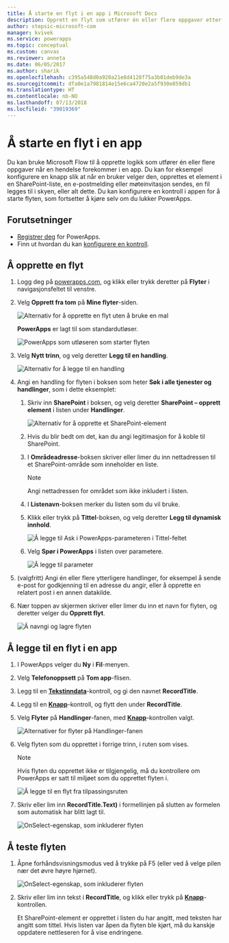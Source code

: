 ```yaml
---
title: Å starte en flyt i en app i Microsoft Docs
description: Opprett en flyt som utfører én eller flere oppgaver etter en hendelse som forekommer i en app, for eksempel at en bruker velger en knapp.
author: stepsic-microsoft-com
manager: kvivek
ms.service: powerapps
ms.topic: conceptual
ms.custom: canvas
ms.reviewer: anneta
ms.date: 06/05/2017
ms.author: sharik
ms.openlocfilehash: c395a548d0a920a21e8d4128f75a3b01deb9de3a
ms.sourcegitcommit: dfa0e1a7981814e15e6ca4720e2a5f930e859db1
ms.translationtype: HT
ms.contentlocale: nb-NO
ms.lasthandoff: 07/13/2018
ms.locfileid: "39019369"
---
```

# <a name="start-a-flow-in-an-app"></a>Å starte en flyt i en app
Du kan bruke Microsoft Flow til å opprette logikk som utfører én eller flere oppgaver når en hendelse forekommer i en app. Du kan for eksempel konfigurere en knapp slik at når en bruker velger den, opprettes et element i en SharePoint-liste, en e-postmelding eller møteinvitasjon sendes, en fil legges til i skyen, eller alt dette. Du kan konfigurere en kontroll i appen for å starte flyten, som fortsetter å kjøre selv om du lukker PowerApps.

## <a name="prerequisites"></a>Forutsetninger

* [Registrer deg](../signup-for-powerapps.md) for PowerApps.
* Finn ut hvordan du kan [konfigurere en kontroll](add-configure-controls.md).

## <a name="create-a-flow"></a>Å opprette en flyt
1. Logg deg på [powerapps.com](http://web.powerapps.com), og klikk eller trykk deretter på **Flyter** i navigasjonsfeltet til venstre.

2. Velg **Opprett fra tom** på **Mine flyter**-siden.

    ![Alternativ for å opprette en flyt uten å bruke en mal](./media/using-logic-flows/create-from-blank.png)

    **PowerApps** er lagt til som standardutløser.

    ![PowerApps som utløseren som starter flyten](./media/using-logic-flows/set-trigger.png)

3. Velg **Nytt trinn**, og velg deretter **Legg til en handling**.

    ![Alternativ for å legge til en handling](./media/using-logic-flows/add-action.png)

4. Angi en handling for flyten i boksen som heter **Søk i alle tjenester og handlinger**, som i dette eksemplet:

   1. Skriv inn **SharePoint** i boksen, og velg deretter **SharePoint – opprett element** i listen under **Handlinger**.

       ![Alternativ for å opprette et SharePoint-element](./media/using-logic-flows/create-sharepoint-item.png)

   2. Hvis du blir bedt om det, kan du angi legitimasjon for å koble til SharePoint.

   3. I **Områdeadresse**-boksen skriver eller limer du inn nettadressen til et SharePoint-område som inneholder en liste.

       > [!NOTE]
      > Angi nettadressen for området som ikke inkludert i listen.

   4. I **Listenavn**-boksen merker du listen som du vil bruke.

   5. Klikk eller trykk på **Tittel**-boksen, og velg deretter **Legg til dynamisk innhold**.

       ![Å legge til Ask i PowerApps-parameteren i Tittel-feltet](./media/using-logic-flows/ask-in-powerapps.png)

   6. Velg **Spør i PowerApps** i listen over parametere.

       ![Å legge til parameter](./media/using-logic-flows/add-parameter.png)

5. (valgfritt) Angi én eller flere ytterligere handlinger, for eksempel å sende e-post for godkjenning til en adresse du angir, eller å opprette en relatert post i en annen datakilde.

6. Nær toppen av skjermen skriver eller limer du inn et navn for flyten, og deretter velger du **Opprett flyt**.

    ![Å navngi og lagre flyten](./media/using-logic-flows/name-flow.png)

## <a name="add-a-flow-to-an-app"></a>Å legge til en flyt i en app
1. I PowerApps velger du **Ny** i **Fil**-menyen.

2. Velg **Telefonoppsett** på **Tom app**-flisen.

3. Legg til en **[Tekstinndata](controls/control-text-input.md)**-kontroll, og gi den navnet **RecordTitle**.

4. Legg til en **[Knapp](controls/control-button.md)**-kontroll, og flytt den under **RecordTitle**.

5. Velg **Flyter** på **Handlinger**-fanen, med **[Knapp](controls/control-button.md)**-kontrollen valgt.

    ![Alternativer for flyter på Handlinger-fanen](./media/using-logic-flows/action-tab.png)

6. Velg flyten som du opprettet i forrige trinn, i ruten som vises.

    > [!NOTE]
   > Hvis flyten du opprettet ikke er tilgjengelig, må du kontrollere om PowerApps er satt til miljøet som du opprettet flyten i.

    ![Å legge til en flyt fra tilpassingsruten](./media/using-logic-flows/add-flow-from-pane.png)

7. Skriv eller lim inn **RecordTitle.Text)** i formellinjen på slutten av formelen som automatisk har blitt lagt til.

    ![OnSelect-egenskap, som inkluderer flyten](./media/using-logic-flows/onselect-with-flow.png)

## <a name="test-the-flow"></a>Å teste flyten
1. Åpne forhåndsvisningsmodus ved å trykke på F5 (eller ved å velge pilen nær det øvre høyre hjørnet).

    ![OnSelect-egenskap, som inkluderer flyten](./media/using-logic-flows/open-preview.png)

2. Skriv eller lim inn tekst i **RecordTitle**, og klikk eller trykk på **[Knapp](controls/control-button.md)**-kontrollen.

    Et SharePoint-element er opprettet i listen du har angitt, med teksten har angitt som tittel. Hvis listen var åpen da flyten ble kjørt, må du kanskje oppdatere nettleseren for å vise endringene.
